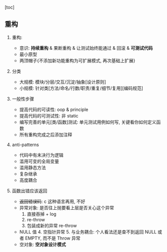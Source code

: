 [toc]

## 重构

1. 重构:

   - 意识: **持续重构** & 果断重构 & 让测试始终能通过 & 回滚 & **可测试代码**
   - 最小原型
   - 两顶帽子{不添加新功能重构为可扩展模式, 再次基础上扩展}

2. 分类

   - 大规模: 模块/分层/交互/沉淀/抽象[设计原则]
   - 小规模: 针对类[方法/命名/行数/职责/重复/细节/复用][编码规范]

3. 一般性步骤

   - 提高代码的可读性: oop & principle
   - 提高代码的可测试性: 非 static
   - 编写完善的单元[类/函数]测试: 单元测试用例如何写, 关键看你如何定义函数
   - 所有重构完成之后添加注释

4. anti-patterns

   - 代码中有未决行为逻辑
   - 滥用可变的全局变量
   - 滥用静态方法
   - 复杂继承
   - 高度耦合

5. 函数出错应该返回

   - ~~返回错误码~~: c 这种语言再用, 不好
   - 异常对象: 是否往上抛要看上层是否关心这个异常
     1. 直接吞掉 + log
     2. re-throw
     3. 包装成新的异常 re-throw
   - NULL 值 4. 空指针异常 5. 与业务耦合: 个人看法还是查不到返回 NULL 或者 EMPTY, 而不是 Throw 异常
   - 空对象: **空对象设计模式**
